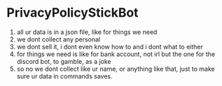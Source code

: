 # PrivacyPolicyStickBot
1. all ur data is in a json file, like for things we need
2. we dont collect any personal
3. we dont sell it, i dont even know how to and i dont what to either
4. for things we need is like for bank account, not irl but the one for the discord bot, to gamble, as a joke
5. so no we dont collect like ur name, or anything like that, just to make sure ur data in commands saves.
